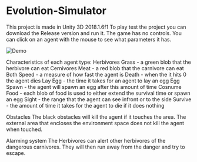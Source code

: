 # Evolution-Simulator

This project is made in Unity 3D 2018.1.6f1
To play test the project you can download the Release version and run it.
The game has no controls. You can click on an agent with the mouse to see what parameters it has. 

![Demo](EvolutionSimulator.gif)

Characteristics of each agent type:
	Herbivores
		Grass - a green blob that the herbivore can eat
	Cernivores
		Meat - a red blob that the carnivore can eat
	Both
		Speed - a measure of how fast the agent is
		Death - when the it hits 0 the agent dies
		Lay Egg - the time it takes for an agent to lay an egg
		Egg Spawn - the agent will spawn an egg after this amount of time
		Cosnume Food - each blob of food is used to either extend the survival time or spawn an egg
		Sight - the range that the agent can see infront or to the side
		Survive - the amount of time it takes for the agent to die if it does nothing

Obstacles
The black obstacles will kill the agent if it touches the area. The external area that encloses the environment space does not kill the agent when touched.

Alarming system
The Herbivores can alert other herbivores of the dangerous carnivores. They will then run away from the danger and try to escape.
